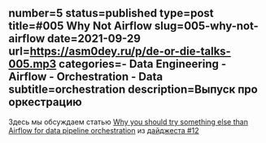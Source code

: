 number=5
status=published
type=post
title=#005 Why Not Airflow
slug=005-why-not-airflow
date=2021-09-29
url=https://asm0dey.ru/p/de-or-die-talks-005.mp3
categories=- Data Engineering - Airflow - Orchestration - Data
subtitle=orchestration
description=Выпуск про оркестрацию
---

Здесь мы обсуждаем статью [Why you should try something else than Airflow for data pipeline orchestration](https://towardsdatascience.com/why-you-should-try-something-else-than-airflow-for-data-pipeline-orchestration-7a0a2c91c341/) из [дайджеста #12](https://digest.deordie.org/12_Become_an_open_source_star/)
